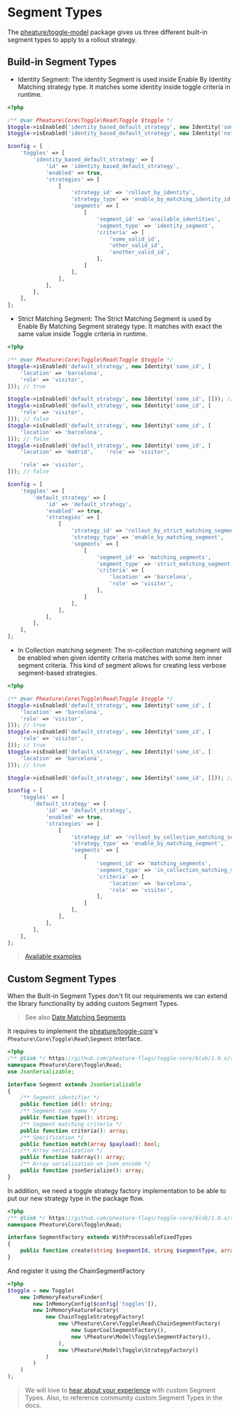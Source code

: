 # Segment Types

The [pheature/toggle-model](https://github.com/pheature-flags/toggle-model) package gives us three different built-in
segment types to apply to a rollout strategy.

## Build-in Segment Types

* Identity Segment:
  The identity Segment is used inside Enable By Identity Matching strategy type. It matches some identity inside toggle
  criteria in runtime.

```php
<?php

/** @var Pheature\Core\Toggle\Read\Toggle $toggle */
$toggle->isEnabled('identity_based_default_strategy', new Identity('some_valid_id', [])); // true
$toggle->isEnabled('identity_based_default_strategy', new Identity('not_valid_id', [])); // false

$config = [
    'toggles' => [
        'identity_based_default_strategy' => [
            'id' => 'identity_based_default_strategy',
            'enabled' => true,
            'strategies' => [
                [
                    'strategy_id' => 'rollout_by_identity',
                    'strategy_type' => 'enable_by_matching_identity_id',
                    'segments' => [
                        [
                            'segment_id' => 'available_identities',
                            'segment_type' => 'identity_segment',
                            'criteria' => [
                                'some_valid_id',
                                'other_valid_id',
                                'another_valid_id',
                            ],
                        ]
                    ],
                ],
            ],
        ],
    ],
];
```

* Strict Matching Segment:
  The Strict Matching Segment is used by Enable By Matching Segment strategy type. It matches with exact the same value
  inside Toggle criteria in runtime.

```php
<?php

/** @var Pheature\Core\Toggle\Read\Toggle $toggle */
$toggle->isEnabled('default_strategy', new Identity('some_id', [
    'location' => 'barcelona',
    'role' => 'visitor',
])); // true

$toggle->isEnabled('default_strategy', new Identity('some_id', [])); // false
$toggle->isEnabled('default_strategy', new Identity('some_id', [
    'role' => 'visitor',
])); // false
$toggle->isEnabled('default_strategy', new Identity('some_id', [
    'location' => 'barcelona',
])); // false
$toggle->isEnabled('default_strategy', new Identity('some_id', [
    'location' => 'madrid',    'role' => 'visitor',

    'role' => 'visitor',
])); // false

$config = [
    'toggles' => [
        'default_strategy' => [
            'id' => 'default_strategy',
            'enabled' => true,
            'strategies' => [
                [
                    'strategy_id' => 'rollout_by_strict_matching_segment',
                    'strategy_type' => 'enable_by_matching_segment',
                    'segments' => [
                        [
                            'segment_id' => 'matching_segments',
                            'segment_type' => 'strict_matching_segment',
                            'criteria' => [
                                'location' => 'barcelona',
                                'role' => 'visitor',
                            ],
                        ]
                    ],
                ],
            ],
        ],
    ],
];
```

* In Collection matching segment:
  The in-collection matching segment will be enabled when given identity criteria matches with some item inner segment
  criteria. This kind of segment allows for creating less verbose segment-based strategies.

```php
<?php

/** @var Pheature\Core\Toggle\Read\Toggle $toggle */
$toggle->isEnabled('default_strategy', new Identity('some_id', [
    'location' => 'barcelona',
    'role' => 'visitor',
])); // true
$toggle->isEnabled('default_strategy', new Identity('some_id', [
    'role' => 'visitor',
])); // true
$toggle->isEnabled('default_strategy', new Identity('some_id', [
    'location' => 'barcelona',
])); // true

$toggle->isEnabled('default_strategy', new Identity('some_id', [])); // false

$config = [
    'toggles' => [
        'default_strategy' => [
            'id' => 'default_strategy',
            'enabled' => true,
            'strategies' => [
                [
                    'strategy_id' => 'rollout_by_collection_matching_segment',
                    'strategy_type' => 'enable_by_matching_segment',
                    'segments' => [
                        [
                            'segment_id' => 'matching_segments',
                            'segment_type' => 'in_collection_matching_segment',
                            'criteria' => [
                                'location' => 'barcelona',
                                'role' => 'visitor',
                            ],
                        ]
                    ],
                ],
            ],
        ],
    ],
];
```

> [Available examples](https://github.com/pheature-flags/pheature-flags/tree/1.0.x/examples)

## Custom Segment Types

When the Built-in Segment Types don't fit our requirements we can extend the library functionality by adding custom
Segment Types.

> See also [Date Matching Segments](/packages/datetime-interval-segment-types)

It requires to implement the  [pheature/toggle-core](https://github.com/pheature-flags/toggle-core)'s
`Pheature\Core\Toggle\Read\Segment` interface.

```php
<?php
/** @link */ https://github.com/pheature-flags/toggle-core/blob/1.0.x/src/Read/Segment.php */
namespace Pheature\Core\Toggle\Read;
use JsonSerializable;

interface Segment extends JsonSerializable
{
    /** Segment identifier */
    public function id(): string;
    /** Segment type name */
    public function type(): string;
    /** Segment matching criteria */
    public function criteria(): array;
    /** Specification */
    public function match(array $payload): bool;
    /** Array serialization */
    public function toArray(): array;
    /** Array serialization on json_encode */
    public function jsonSerialize(): array;
}
```

In addition, we need a toggle strategy factory implementation to be able to put our new strategy type in the package
flow.

```php
<?php
/** @link */ https://github.com/pheature-flags/toggle-core/blob/1.0.x/src/Read/SegmentFactory.php */
namespace Pheature\Core\Toggle\Read;

interface SegmentFactory extends WithProcessableFixedTypes
{
    public function create(string $segmentId, string $segmentType, array $criteria): Segment;
}
```

And register it using the ChainSegmentFactory

```php
<?php
$toggle = new Toggle(
    new InMemoryFeatureFinder(
        new InMemoryConfig($config['toggles']),
        new InMemoryFeatureFactory(
            new ChainToggleStrategyFactory(
                new \Pheature\Core\Toggle\Read\ChainSegmentFactory(
                    new SuperCoolSegmentFactory(),
                    new \Pheature\Model\Toggle\SegmentFactory(),
                ),
                new \Pheature\Model\Toggle\StrategyFactory()
            )
        )
    )
);

```


> We will love to [hear about your experience](https://github.com/pheature-flags/pheature-flags/discussions) with
> custom Segment Types. Also, to reference community custom Segment Types in the docs.
